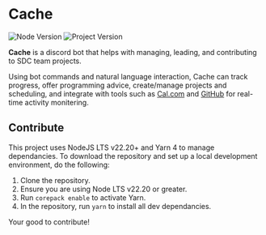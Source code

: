 # Cache

![Node Version](https://img.shields.io/badge/Node-v22.20-green?style=flat-square&logoColor=%233C173A)
![Project Version](https://img.shields.io/badge/dynamic/json?url=https%3A%2F%2Fgithub.com%2FSDC-Fall-2025%2Fsdc-project-team13%2Fraw%2Fmain%2Fpackage.json&query=%24.version&prefix=v&style=flat-square&label=Version)

**Cache** is a discord bot that helps with managing, leading, and contributing to SDC team projects.

Using bot commands and natural language interaction, Cache can track progress, offer programming advice, create/manage projects and scheduling, and integrate with tools such as [Cal.com](https://cal.com) and [GitHub](https://github.com) for real-time activity monitering.

## Contribute

This project uses NodeJS LTS v22.20+ and Yarn 4 to manage dependancies. To download the repository and set up a local development environment, do the following:

1. Clone the repository.
2. Ensure you are using Node LTS v22.20 or greater.
3. Run `corepack enable` to activate Yarn.
4. In the repository, run `yarn` to install all dev dependancies.

Your good to contribute!
